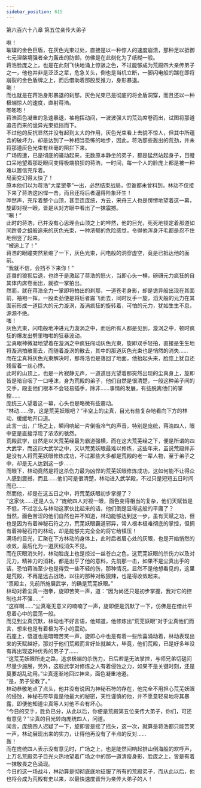 ```yaml
---
sidebar_position: 615
---
```

 第六百六十八章 第五位亲传大弟子


咻！  
璀璨的金色巨盾，在灰色光束过处，直接是以一种惊人的速度崩溃，那种足以抵御七元涅槃境强者全力轰击的防御，仿佛是在此刻化为了纸糊一般。  
蒋浩脸庞之上，也是在此刻飞快地涌上惊骇之色，不过能够成为荒殿四大亲传弟子之一，他也并非是泛泛之辈，危急关头，倒也是当机立断，一脚闪电般的踹在即将崩裂的金色盾牌之上，而后借助着那股反推力，身形暴退。  
唰！  
而也就是在蒋浩身形暴退的刹那，灰色光束已是彻底的将金盾洞穿，而且还以一种极端惊人的速度，直射蒋浩。  
嘭嘭嘭！  
蒋浩面色凝重的急速暴退，袖袍挥动间，一波波强大的荒劲席卷而出，试图将那道追击而来的诡异光束抵挡而下。  
不过他的反抗显然并没有起到太大的作用，灰色光束看上去貌不惊人，但其中所蕴含的破坏力，却是达到了一种相当恐怖的地步，因此，蒋浩那些轰出的荒劲，并未将那道灰色光束有丝毫的阻拦下来。  
广场周遭，已是彻底的骚动起来，无数原本静坐的弟子，都是猛然站起身子，目瞪口呆地望着那眨眼间变得极端狼狈的蒋浩，一时间，每一个人的脸庞上都是被一种难以置信充斥着。  
局面变幻得太快了！  
原本他们以为蒋浩“大星罡拳”一出，必然结束战局，但谁都未曾料到，林动不仅接下来了蒋浩这凶悍一击，而且还将后者逼得险象环生！  
哗然声，充斥着整个山顶，甚至连庞统，方云，宋舟三人也是愣愣地望着这一幕，旋即对视一眼，皆是从对方眼中看出了一抹震撼。  
“唰！”  
此时的蒋浩，已并没有心思理会山顶之上的哗然，他的目光，死死地锁定着那道如同跗骨之蛆般追来的灰色光束，一种浓郁的危险感觉，令得他浑身汗毛都是忍不住地倒竖了起来。  
“被追上了！”  
蒋浩的眼瞳突然紧缩了一下，灰色光束，闪电般的洞穿虚空，竟是已抵达他的面前。  
“我就不信，会挡不下来你！”  
连番的狼狈后退，也终于是激起了蒋浩的怒火，当即心头一横，磅礴元力疯狂的自其体内席卷而出，就欲一掌拍出。  
然而，就在蒋浩全力一掌即将拍出的刹那，一道苍老身影，却是诡异般出现在其面前，袖袍一挥，一股柔劲便是将后者震飞而去，同时反手一旋，滔天般的元力在其面前形成一道巨大的元力漩涡，漩涡疯狂的旋转着，可怕的元力，犹如生生不息，源源不绝。  
嗤！  
灰色光束，闪电般地冲进元力漩涡之中，而后所有人都是见到，漩涡之中，顿时疯狂的爆发出劈里啪啦的狂暴波动。  
尘真眼神微凝地望着在漩涡之中疯狂闯动灰色光束，旋即双手轻拍，直接是生生地将漩涡拍散而去，而随着漩涡的散去，其中的那道灰色光束也是悄然的消失……  
而在尘真将灰色光束解决时，那蒋浩也是落回了地面，他抬起头来，脸庞上犹自还残留着一丝心悸。  
此时的山顶上，也是一片寂静无声，一道道目光望着那突然出现的尘真身上，旋即皆是暗自咽了一口唾沫，身为荒殿的弟子，他们自然是很清楚，一般这种弟子间的交手，殿主他们根本不会轻易插手，除非……事情的发展，有些脱离他们的掌控……  
庞统三人望着这一幕，心头也是略微有些震动。  
“林动……你，这是荒芜妖眼吧？”半空上的尘真，目光有些复杂地看向下方的林动，缓缓地开口道。  
此言一出，广场之上，瞬间响起一片倒吸冷气的声音，特别是庞统，蒋浩四人，眼中更是直接浮现了浓浓的骇然。  
荒殿武学，自然是以大荒芜经最为霸道强横，而在这大荒芜经之下，便是所谓的四大武学，而这四大武学之中，又以荒芜妖眼最难以修炼，这些年来，虽说荒殿并非是没有人将荒芜妖眼修炼成功，不过那些大多都是荒殿的老一辈人物，至于弟子之中，却是无人达到这一步……  
而眼下，林动竟然是将这杀伤力最为凶悍的荒芜妖眼修炼成功，这如何能不让得众人感到震撼，而且……他们可是很清楚，林动进入武学殿，不过只是短短五日时间而已……  
然而他，却是在这五日之中，将荒芜妖眼初步掌握了？  
“这家伙……还是人么？”庞统四人对视一眼，面色变得相当的复杂，他们天赋皆是不低，不过怎么与林动这家伙比起来的话，他们倒是显得这般的平庸了？  
当然，面色苦涩的他们自然也并不知道，林动能够达到这一步，虽有天赋之功，但也是因为有着神秘石符之力，荒芜妖眼霸道邪异，常人根本极难彻底的掌控，但拥有着神秘石符的林动，却是能够完完全全的将它给镇压！  
满场的目光，汇聚在下方林动的身体上，此时后者眉心处的灰眼，也是开始悄然的收敛，最后化为一道灰线消失不见。  
而在灰眼消失时，林动脸庞上也是掠过一丝苍白之色，这荒芜妖眼的杀伤力以及对元力，精神力的消耗，都是出乎了他的意料，先前那一击，如果不是尘真出手的话，恐怕蒋浩至少也是得受一些不轻的伤，那种情况，显然不是他想看见的，这里是荒殿，不再是远古战场，以往的那种对敌狠辣，也是得收敛起来。  
“禀殿主，先前所施展武学，的确是荒芜妖眼。”  
林动对着尘真一抱拳，旋即苦笑一声，道：“因为尚还只是初步掌握，我对它的控制也并不强……”  
“这样啊……”尘真毫无意义的喃喃了一声，旋即便是沉默了一下，仿佛是在借此平息着心中的震荡一般。  
而见到尘真沉默，林动也不好言语，他知道，他修炼出“荒芜妖眼”对于尘真他们而言，想来也是有着极为不小的震动。  
石座上，悟道也是暗暗苦笑一声，旋即心中也是有着一些欣喜涌动着，林动表现出来的天赋越好，那对于他们荒殿而言好处就越大，毕竟，他们荒殿，已是好多年没有再出现这种优秀的弟子了……  
“这荒芜妖眼所走之路，追求极端的杀伤力，日后若是无法掌控，与师兄弟切磋间尽量少施展，另外，这般武学对修炼之人有着侵蚀之力，如果不是关键时刻，还是莫要胡乱动用。”尘真逐渐地回过神来，面色凝重地道。  
“是，弟子受教了。”  
林动恭敬地点了点头，他并没有说因为神秘石符的存在，他完全不用担心荒芜妖眼的侵蚀，神秘石符毕竟是他最大的秘密，天性谨慎的他，并不愿意轻易地将其暴露，即便他知道尘真等人对他不会有坏心。  
“今日的交手，胜负已分，从此以后，你便是荒殿第五位亲传大弟子，你们，可还有意见？”尘真的目光转向庞统四人，问道。  
闻言，庞统四人迟疑了一下，旋即皆是摇了摇头，这一次，就算是蒋浩都只能苦笑一声，林动展现出来的实力，让得他再没有了半点的反对……  
轰！  
而在庞统四人表示没有意见时，广场之上，也是陡然间响起排山倒海般的欢呼声，上万名荒殿弟子目光火热地望着广场之中的那一道清瘦身影，脸庞之上，皆是有着一抹敬畏之色涌现。  
今日的这一场战斗，林动算是彻彻底底地征服了所有的荒殿弟子，而从此以后，他也将会成为荒殿有史以来，以最快速度晋升为亲传大弟子的人！  
  
  
